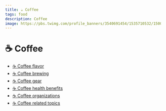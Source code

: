 ```yaml
---
title: ☕️ Coffee
tags: food
description: Coffee
image: https://pbs.twimg.com/profile_banners/3540691454/1535710532/1500x500
---
```


☕️ Coffee
===

- [☕️ Coffee flavor](https://hackmd.io/@openinfo/coffeeflavor)
- [☕️ Coffee brewing](https://hackmd.io/@openinfo/coffeebrewing)
- [☕️ Coffee gear](https://hackmd.io/@openinfo/coffeegear)
- [☕️ Coffee health benefits](https://hackmd.io/@openinfo/coffeehealth)
- [☕️ Coffee organizations](https://hackmd.io/@openinfo/coffeeorgs)
- [☕️ Coffee related topics](https://hackmd.io/@openinfo/coffeerelatedtopics)